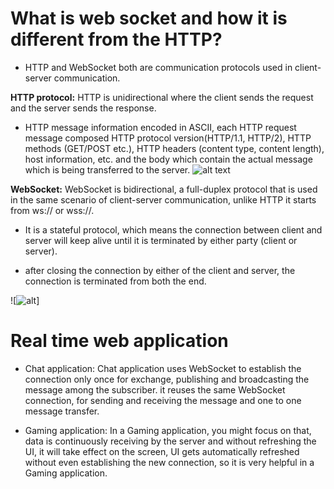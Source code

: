 # What is web socket and how it is different from the HTTP?

 * HTTP and WebSocket both are communication protocols used in client-server communication. 

 **HTTP protocol:** HTTP is unidirectional where the client sends the request and the server sends the response.

 * HTTP message information encoded in ASCII, each HTTP request message composed HTTP protocol version(HTTP/1.1, HTTP/2), HTTP methods (GET/POST etc.), HTTP headers (content type, content length), host information, etc. and the body which contain the actual message which is being transferred to the server. 
![alt text](https://media.geeksforgeeks.org/wp-content/uploads/20191203183429/HTTP-Connection.png)

**WebSocket:** WebSocket is bidirectional, a full-duplex protocol that is used in the same scenario of client-server communication, unlike HTTP it starts from ws:// or wss://. 
 
 * It is a stateful protocol, which means the connection between client and server will keep alive until it is terminated by either party (client or server). 
  
  * after closing the connection by either of the client and server, the connection is terminated from both the end. 

![![alt](https://media.geeksforgeeks.org/wp-content/uploads/20191203183648/WebSocket-Connection.png)]

# Real time web application

* Chat application: Chat application uses WebSocket to establish the connection only once for exchange, publishing and broadcasting the message among the subscriber. it reuses the same WebSocket connection, for sending and receiving the message and one to one message transfer.

* Gaming application: In a Gaming application, you might focus on that, data is continuously receiving by the server and without refreshing the UI, it will take effect on the screen, UI gets automatically refreshed without even establishing the new connection, so it is very helpful in a Gaming application.
